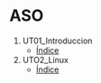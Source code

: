 # ASO
1. UT01_Introduccion
   * [Índice](./UT01_introduccion/index.md)
2. UTO2_Linux
   * [Índice](./UT02_linux/index.md)